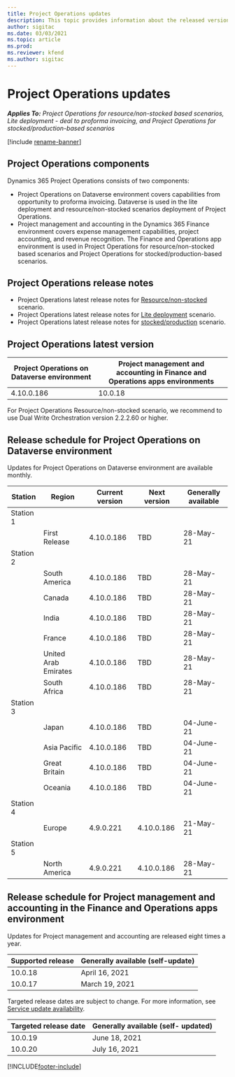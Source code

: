 ```yaml
---
title: Project Operations updates
description: This topic provides information about the released versions of Dynamics 365 Project Operations.
author: sigitac
ms.date: 03/03/2021
ms.topic: article
ms.prod:
ms.reviewer: kfend 
ms.author: sigitac
---
```


# Project Operations updates

_**Applies To:** Project Operations for resource/non-stocked based scenarios, Lite deployment - deal to proforma invoicing, and Project Operations for stocked/production-based scenarios_

[!include [rename-banner](~/includes/cc-data-platform-banner.md)]

## Project Operations components

Dynamics 365 Project Operations consists of two components:

- Project Operations on Dataverse environment covers capabilities from opportunity to proforma invoicing. Dataverse is used in the lite deployment and resource/non-stocked scenarios deployment of Project Operations.
- Project management and accounting in the Dynamics 365 Finance environment covers expense management capabilities, project accounting, and revenue recognition. The Finance and Operations app environment is used in Project Operations for resource/non-stocked based scenarios and Project Operations for stocked/production-based scenarios.

## Project Operations release notes
- Project Operations latest release notes for [Resource/non-stocked](whats-new-may-2021-resource-based.md) scenario.
- Project Operations latest release notes for [Lite deployment](../pro/whats-new/whats-new-apr-2021-lite.md) scenario.
- Project Operations latest release notes for [stocked/production](../prod-pma/whats-new/whats-new-apr-2021-stocked.md) scenario.

## Project Operations latest version

| Project Operations on Dataverse environment | Project management and accounting in Finance and Operations apps environments | 
| --- | --- |
| 4.10.0.186 | 10.0.18 |

For Project Operations Resource/non-stocked scenario, we recommend to use Dual Write Orchestration version 2.2.2.60 or higher.

## Release schedule for Project Operations on Dataverse environment

Updates for Project Operations on Dataverse environment are available monthly. 

| Station   | Region        | Current version | Next version | Generally available |
|-----------|---------------|-----------------|--------------|---------------------|
| Station 1 |   &nbsp;      |    &nbsp;       | &nbsp;       |      &nbsp;         |
|   &nbsp;  | First Release |  4.10.0.186       | TBD     | 28-May-21           |
| Station 2 |   &nbsp;      |    &nbsp;       | &nbsp;       |      &nbsp;         |
|   &nbsp;  | South America |  4.10.0.186       | TBD     | 28-May-21           |
|    &nbsp; | Canada        |  4.10.0.186       | TBD     | 28-May-21           |
|   &nbsp;  | India         |  4.10.0.186       | TBD     | 28-May-21           |
|   &nbsp;  | France         |  4.10.0.186       | TBD     | 28-May-21           |
|   &nbsp;  | United Arab Emirates         |  4.10.0.186       | TBD     | 28-May-21           |
|   &nbsp;  | South Africa         |  4.10.0.186       | TBD     | 28-May-21           |
| Station 3  |      &nbsp;   |     &nbsp;      |     &nbsp;   |      &nbsp;         |
|   &nbsp;  | Japan         |  4.10.0.186       | TBD     | 04-June-21           |
|   &nbsp;  | Asia Pacific  |  4.10.0.186       | TBD     | 04-June-21           |
|   &nbsp;  | Great Britain |  4.10.0.186       | TBD     | 04-June-21           |
|   &nbsp;  | Oceania       |  4.10.0.186       | TBD     | 04-June-21           |
| Station 4 |     &nbsp;    |     &nbsp;      |     &nbsp;   |      &nbsp;         |
|   &nbsp;  | Europe        |  4.9.0.221       | 4.10.0.186     | 21-May-21           |
| Station 5 |     &nbsp;    |     &nbsp;      |     &nbsp;   |      &nbsp;         |
|   &nbsp;  | North America |  4.9.0.221       | 4.10.0.186     | 28-May-21           |

## Release schedule for Project management and accounting in the Finance and Operations apps environment

Updates for Project management and accounting are released eight times a year.

| Supported release | Generally available (self-update) |
| --- | --- |
| 10.0.18 | April 16, 2021 |
| 10.0.17 | March 19, 2021 |

Targeted release dates are subject to change. For more information, see [Service update availability](/dynamics365/fin-ops-core/fin-ops/get-started/public-preview-releases?toc=%2fdynamics365%2ffinance%2ftoc.json).

| Targeted release date | Generally available (self- updated) |
| --- | --- |
| 10.0.19 | June 18, 2021 |
| 10.0.20 | July 16, 2021 |


[!INCLUDE[footer-include](../includes/footer-banner.md)]
